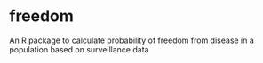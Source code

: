 # freedom
An R package to calculate probability of freedom from disease in a population based on surveillance data
